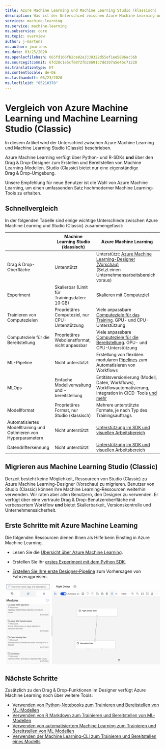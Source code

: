 ```yaml
---
title: Azure Machine Learning und Machine Learning Studio (klassisch)
description: Was ist der Unterschied zwischen Azure Machine Learning und Machine Learning Studio (Classic)?
services: machine-learning
ms.service: machine-learning
ms.subservice: core
ms.topic: overview
author: j-martens
ms.author: jmartens
ms.date: 03/25/2020
ms.openlocfilehash: 065fd166fb2ce82a3338322d55ef1ee5886ac56b
ms.sourcegitcommit: 6fd28c1e5cf6872fb28691c7dd307a5e4bc71228
ms.translationtype: HT
ms.contentlocale: de-DE
ms.lasthandoff: 06/23/2020
ms.locfileid: "85210370"
---
```

# <a name="azure-machine-learning-vs-machine-learning-studio-classic"></a>Vergleich von Azure Machine Learning und Machine Learning Studio (Classic)

In diesem Artikel wird der Unterschied zwischen Azure Machine Learning und Machine Learning Studio (Classic) beschrieben. 

Azure Machine Learning verfügt über Python- und R-SDKs **und** über den Drag & Drop-Designer zum Erstellen und Bereitstellen von Machine Learning-Modellen. Studio (Classic) bietet nur eine eigenständige Drag & Drop-Umgebung.

Unsere Empfehlung für neue Benutzer ist die Wahl von Azure Machine Learning, um einen umfassenden Satz hochmoderner Machine Learning-Tools zu erhalten.

## <a name="quick-comparison"></a>Schnellvergleich

In der folgenden Tabelle sind einige wichtige Unterschiede zwischen Azure Machine Learning und Studio (Classic) zusammengefasst:

| | Machine Learning Studio (klassisch) | Azure Machine Learning |
|---| --- | --- |
| Drag & Drop-Oberfläche | Unterstützt | Unterstützt: [Azure Machine Learning-Designer (Vorschau)](concept-designer.md) <br/>(Setzt einen Unternehmensarbeitsbereich voraus) | 
| Experiment | Skalierbar (Limit für Trainingsdaten: 10 GB) | Skalieren mit Computeziel |
| Trainieren von Computezielen | Proprietäres Computeziel, nur CPU-Unterstützung | Viele anpassbare [Computeziele für das Training](concept-compute-target.md#train). GPU- und CPU-Unterstützung | 
| Computeziele für die Bereitstellung | Proprietäres Webdienstformat, nicht anpassbar | Viele anpassbare [Computeziele für die Bereitstellung](concept-compute-target.md#deploy). GPU- und CPU-Unterstützung |
| ML-Pipeline | Nicht unterstützt | Erstellung von flexiblen modularen [Pipelines](concept-ml-pipelines.md) zum Automatisieren von Workflows |
| MLOps | Einfache Modellverwaltung und -bereitstellung | Entitätsversionierung (Modell, Daten, Workflows), Workflowautomatisierung, Integration in CICD-Tools [und mehr](concept-model-management-and-deployment.md) |
| Modellformat | Proprietäres Format, nur Studio (klassisch) | Mehrere unterstützte Formate, je nach Typ des Trainingsauftrags |
| Automatisiertes Modelltraining und Optimieren von Hyperparametern |  Nicht unterstützt | [Unterstützung im SDK und visuellen Arbeitsbereich](concept-automated-ml.md) | 
| Datendrifterkennung | Nicht unterstützt | [Unterstützung im SDK und visuellen Arbeitsbereich](how-to-monitor-datasets.md) |


## <a name="migrate-from-machine-learning-studio-classic"></a>Migrieren aus Machine Learning Studio (Classic)

Derzeit besteht keine Möglichkeit, Ressourcen von Studio (Classic) zu Azure Machine Learning-Designer (Vorschau) zu migrieren. Benutzer von Studio (Classic) können ihre Machine Learning-Ressourcen weiterhin verwenden. Wir raten aber allen Benutzern, den Designer zu verwenden. Er verfügt über eine vertraute Drag & Drop-Benutzeroberfläche mit verbessertem Workflow **und** bietet Skalierbarkeit, Versionskontrolle und Unternehmenssicherheit.

## <a name="get-started-with-azure-machine-learning"></a>Erste Schritte mit Azure Machine Learning

Die folgenden Ressourcen dienen Ihnen als Hilfe beim Einstieg in Azure Machine Learning. 

- Lesen Sie die [Übersicht über Azure Machine Learning](overview-what-is-azure-ml.md).

- Erstellen Sie Ihr [erstes Experiment mit dem Python SDK](tutorial-1st-experiment-sdk-setup.md).

- [Erstellen Sie Ihre erste Designer-Pipeline](tutorial-designer-automobile-price-train-score.md) zum Vorhersagen von Fahrzeugpreisen.

![Azure Machine Learning-Designer: Beispiel](media/concept-designer/designer-drag-and-drop.gif)

## <a name="next-steps"></a>Nächste Schritte

Zusätzlich zu den Drag & Drop-Funktionen im Designer verfügt Azure Machine Learning noch über weitere Tools:  
  + [Verwenden von Python-Notebooks zum Trainieren und Bereitstellen von ML-Modellen](tutorial-1st-experiment-sdk-setup.md)
  + [Verwenden von R Markdown zum Trainieren und Bereitstellen von ML-Modellen](tutorial-1st-r-experiment.md) 
  + [Verwenden von automatisiertem Machine Learning zum Trainieren und Bereitstellen von ML-Modellen](tutorial-first-experiment-automated-ml.md)  
  + [Verwenden der Machine Learning-CLI zum Trainieren und Bereitstellen eines Modells](tutorial-train-deploy-model-cli.md)

